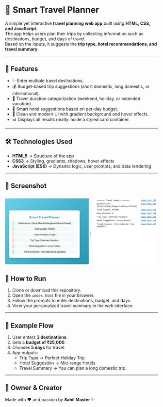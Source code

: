 # 🧳 Smart Travel Planner  

A simple yet interactive **travel planning web app** built using **HTML, CSS, and JavaScript**.  
The app helps users plan their trips by collecting information such as destinations, budget, and days of travel.  
Based on the inputs, it suggests the **trip type, hotel recommendations, and travel summary**.  

---

## 🚀 Features
- ✨ Enter multiple travel destinations.  
- 💰 Budget-based trip suggestions (short domestic, long domestic, or international).  
- 📅 Travel duration categorization (weekend, holiday, or extended vacation).  
- 🏨 Smart hotel suggestions based on per-day budget.  
- 🎨 Clean and modern UI with gradient background and hover effects.  
- 📊 Displays all results neatly inside a styled card container.  

---

## 🛠️ Technologies Used
- **HTML5** → Structure of the app  
- **CSS3** → Styling, gradients, shadows, hover effects  
- **JavaScript (ES6)** → Dynamic logic, user prompts, and data rendering  

---

## 📸 Screenshot
![ScreenShot of Program](image.png)
---

## 📂 How to Run
1. Clone or download this repository.  
2. Open the `index.html` file in your browser.  
3. Follow the prompts to enter destinations, budget, and days.  
4. View your personalized travel summary in the web interface.  

---

## 📌 Example Flow
1. User enters **3 destinations**.  
2. Sets a **budget of ₹25,000**.  
3. Chooses **5 days** for travel.  
4. App outputs:  
   - Trip Type → Perfect Holiday Trip.  
   - Hotel Suggestion → Mid-range Hotels.  
   - Travel Summary → You can plan a long domestic trip.  

---

## 👤 Owner & Creator
Made with ❤️ and passion by **Sahil Master** ✨  